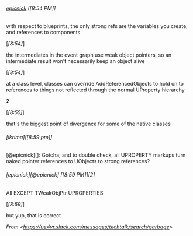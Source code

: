 ###### [epicnick](https://ue4vr.slack.com/team/epicnick) \[*\[*8:54 PM*]*]

with respect to blueprints, the only strong refs
are the variables you create, and references to components

[*\[*8:54*\]*]

the intermediates in the event graph use weak object pointers, so an intermediate result won't necessarily keep an object alive

[*\[*8:54*\]*]

at a class level, classes can override AddReferencedObjects to hold on to references to things not reflected through the normal UProperty hierarchy

**2**

[*\[*8:55*\]*]

that's the biggest point of divergence for some of the native classes

###### [ikrima][*\[*8:59 pm*\]*]

[@epicnick][]: Gotcha; and to double check, all UPROPERTY markups turn naked pointer references to UObjects to strong references?

###### [epicnick][@epicnick] [*\[*8:59 PM*\]*][2]

All EXCEPT TWeakObjPtr UPROPERTIES

[*\[*8:59*\]*]

but yup, that is correct

*From &lt;<https://ue4vr.slack.com/messages/techtalk/search/garbage>>*
